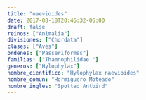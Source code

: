 ```yaml
---
title: "naevioides"
date: 2017-08-18T20:46:32-06:00
draft: false
reinos: ["Animalia"]
divisiones: ["Chordata"]
clases: ["Aves"]
ordenes: ["Passeriformes"]
familias: ["Thamnophilidae "]
generos: ["Hylophylax"]
nombre_cientifico: "Hylophylax naevioides"
nombre_comun: "Hormiguero Moteado"
nombre_ingles: "Spotted Antbird"
---
```

